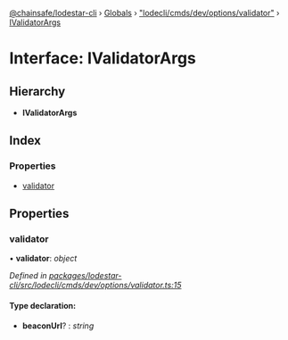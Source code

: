 [@chainsafe/lodestar-cli](../README.md) › [Globals](../globals.md) › ["lodecli/cmds/dev/options/validator"](../modules/_lodecli_cmds_dev_options_validator_.md) › [IValidatorArgs](_lodecli_cmds_dev_options_validator_.ivalidatorargs.md)

# Interface: IValidatorArgs

## Hierarchy

* **IValidatorArgs**

## Index

### Properties

* [validator](_lodecli_cmds_dev_options_validator_.ivalidatorargs.md#validator)

## Properties

###  validator

• **validator**: *object*

*Defined in [packages/lodestar-cli/src/lodecli/cmds/dev/options/validator.ts:15](https://github.com/ChainSafe/lodestar/blob/a092bb827/packages/lodestar-cli/src/lodecli/cmds/dev/options/validator.ts#L15)*

#### Type declaration:

* **beaconUrl**? : *string*
